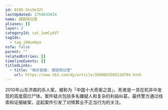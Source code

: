 ```yaml
---
id: 0195-3ni5e32l
lastUpdated: 1754633624
name: 烟锁殡仪馆
aliases: []
layer: 2
categoryId: cat_1wmCydV7
tagIds:
  - tag_jKWvm6pa
nsfw: false
parent: ""
relatedEntries: []
timelineEvents: []
titledLinks:
  - title: "相关链接: 烟锁殡仪馆"
    url: https://www.163.com/dy/article/IKO0QVSD0521OT94.html
---
```


2010年山东济南的杀人案，被称为「中国十大奇案之首」，死者是一具在机井中发现的高度腐烂尸体。案件疑点包括多名嫌疑人和复杂的利益纠葛，最终警方通过线索和证据破案，这起案件引发了对殡葬业不正当行为的关注。